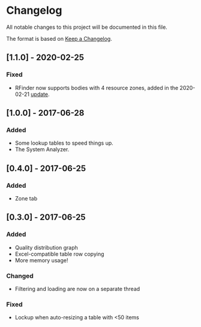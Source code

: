 # Changelog
All notable changes to this project will be documented in this file.

The format is based on [Keep a Changelog](https://keepachangelog.com/en/1.0.0/).

## [1.1.0] - 2020-02-25
### Fixed
- RFinder now supports bodies with 4 resource zones, added in the 2020-02-21 [update](http://hazeron.com/mybb/showthread.php?tid=2171).

## [1.0.0] - 2017-06-28
### Added
- Some lookup tables to speed things up.
- The System Analyzer.

## [0.4.0] - 2017-06-25
### Added
- Zone tab

## [0.3.0] - 2017-06-25
### Added
- Quality distribution graph
- Excel-compatible table row copying
- More memory usage!

### Changed
- Filtering and loading are now on a separate thread

### Fixed
- Lockup when auto-resizing a table with <50 items